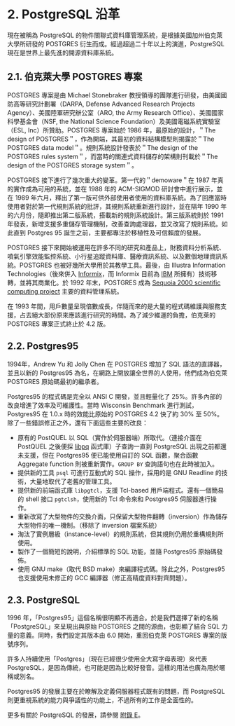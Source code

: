# 2. PostgreSQL 沿革

現在被稱為 PostgreSQL 的物件關聯式資料庫管理系統，是根據美國加州伯克萊大學所研發的 POSTGRES 衍生而成。經過超過二十年以上的演進，PostgreSQL 現在是世界上最先進的開源資料庫系統。

## 2.1. 伯克萊大學 POSTGRES 專案

POSTGRES 專案是由 Michael Stonebraker 教授領導的團隊進行研發，由美國國防高等研究計劃署（DARPA, Defense Advanced Research Projects Agency）、美國陸軍研究辦公室（ARO, the Army Research Office）、美國國家科學基金會（NSF, the National Science Foundation）及美國電磁系統實驗室（ESL, Inc）所贊助。POSTGRES 專案始於 1986 年，最原始的設計，＂The design of POSTGRES＂，作為開端，其最初的資料結構模型則揭露於＂The POSTGRES data model＂。規則系統設計發表於＂The design of the POSTGRES rules system＂，而當時的關連式資料儲存的架構則刊載於＂The design of the POSTGRES storage system＂。

POSTGRES 接下進行了幾次重大的變革。第一代的＂demoware＂在 1987 年真的實作成為可用的系統，並在 1988 年的 ACM-SIGMOD 研討會中進行展示，並在 1989 年六月，釋出了第一版可供外部使用者使用的資料庫系統。為了回應當時使用者對於第一代規則系統的批評，其規則系統重新進行設計，並在隔年 1990 年的六月份，隨即推出第二版系統，搭載新的規則系統設計。第三版系統則於 1991 年發表，新增支援多重儲存管理機制，改善查詢處理器，並又改寫了規則系統。如此直到 Postgres 95 誕生之前，主要都專注於移植性及可信賴度的發展。

POSTGRES 接下來開始被運用在許多不同的研究和產品上，財務資料分析系統、噴氣引擎效能監控系統、小行星追蹤資料庫、醫療資訊系統、以及數個地理資訊系統。POSTGRES 也被好幾所大學用於其教學工具。最後，由 Illustra Information Technologies（後來併入 [Informix](http://www.informix.com/)，而 Informix 目前為 [IBM](http://www.ibm.com/) 所擁有）技術移轉，並將其商業化。於 1992 年末，POSTGRES 成為 [Sequoia 2000 scientific computing project](http://meteora.ucsd.edu/s2k/s2k_home.html) 主要的資料管理系統。

在 1993 年間，用戶數量呈現倍數成長，伴隨而來的是大量的程式碼維護與服務支援，占去絕大部份原來應該進行研究的時間。為了減少維運的負擔，伯克萊的 POSTGRES 專案正式終止於 4.2 版。

## 2.2. Postgres95

1994年，Andrew Yu 和 Jolly Chen 在 POSTGRES 增加了 SQL 語法的直譯器，並且以新的 Postgres95 為名，在網路上開放讓全世界的人使用，他們成為伯克萊 POSTGRES 原始碼最初的繼承者。

Postgres95 的程式碼是完全以 ANSI C 開發，並且輕量化了 25%。許多內部的改良增進了效率及可維護性。當時 Wisconsin Benchmark 進行測試，Postgres95 在 1.0.x 時的效能比原始的 POSTGRES 4.2 快了約 30% 至 50%。除了一些錯誤修正之外，還有下面這些主要的改良：

* 原有的 PostQUEL 以 SQL（實作於伺服器端）所取代。（連接介面在 PostQUEL 之後便採 [libpq](https://www.postgresql.org/docs/current/libpq.html) 函式庫）子查詢一直到 PostgreSQL 出現之前都還未支援，但在 Postgres95 便已能使用自訂的 SQL 函數，聚合函數 Aggregate function 則被重新實作。`GROUP BY` 查詢語句也在此時被加入。
* 提供新的工具 `psql` 可進行互動式的 SQL 操作，採用的是 GNU Readline 的技術，大量地取代了老舊的管理工具。
* 提供新的前端函式庫 `libpgtcl`，支援 Tcl-based 用戶端程式。還有一個簡易的 shell 接口 `pgtclsh`，使用新的 Tcl 命令來和 Postgres95 伺服器進行操作。
* 重新改寫了大型物件的交換介面，只保留大型物件翻轉（inversion）作為儲存大型物件的唯一機制。（移除了 inversion 檔案系統）
* 淘汰了實例層級（instance-level）的規則系統，但其規則仍用於重構規則所使用。
* 製作了一個簡短的說明，介紹標準的 SQL 功能，並隨 Postgres95 原始碼發佈。
* 使用 GNU make（取代 BSD make）來編譯程式碼。除此之外，Postgres95 也支援使用未修正的 GCC 編譯器（修正高精度資料對齊問題）。

## 2.3. PostgreSQL

1996 年，「Postgres95」這個名稱很明顯不再適合。於是我們選擇了新的名稱「PostgreSQL」來呈現出與原始 POSTGRES 之間的源由，也彰顯了結合 SQL 力量的意義。同時，我們設定其版本由 6.0 開始，重回伯克萊 POSTGRES 專案的版號序列。

許多人持續使用「Postgres」（現在已經很少使用全大寫字母表現）來代表 PostgreSQL，是因為傳統，也可能是因為比較好發音。這樣的用法也廣為用於暱稱或別名。

Postgres95 的發展主要在於瞭解及定義伺服器程式既有的問題，而 PostgreSQL 則更重視系統的能力與爭議性的功能上，不過所有的工作是全面性的。

更多有關於 PostgreSQL 的發展，請參閱 [附錄 E](https://www.postgresql.org/docs/current/release.html)。

